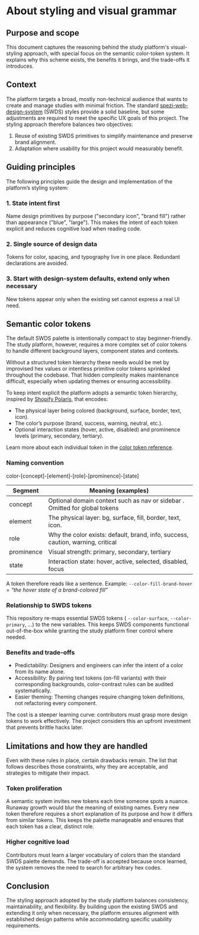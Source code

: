 <!--

This source file is part of the Stanford Biodesign Digital Health Spezi Web Study Platform open-source project

SPDX-FileCopyrightText: 2025 Stanford University and the project authors (see CONTRIBUTORS.md)

SPDX-License-Identifier: MIT

-->

# About styling and visual grammar

## Purpose and scope

This document captures the reasoning behind the study platform's visual-styling approach, with special focus on the semantic color-token system. It explains why this scheme exists, the benefits it brings, and the trade-offs it introduces.

## Context

The platform targets a broad, mostly non-technical audience that wants to create and manage studies with minimal friction. The standard [spezi-web-design-system](https://github.com/StanfordSpezi/spezi-web-design-system) (SWDS) styles provide a solid baseline, but some adjustments are required to meet the specific UX goals of this project. The styling approach therefore balances two objectives:

1. Reuse of existing SWDS primitives to simplify maintenance and preserve brand alignment.
2. Adaptation where usability for this project would measurably benefit.

## Guiding principles

The following principles guide the design and implementation of the platform’s styling system:

### 1. State intent first

Name design primitives by purpose ("secondary icon", "brand fill") rather than appearance ("blue", "large"). This makes the intent of each token explicit and reduces cognitive load when reading code.

### 2. Single source of design data

Tokens for color, spacing, and typography live in one place. Redundant declarations are avoided.

### 3. Start with design-system defaults, extend only when necessary

New tokens appear only when the existing set cannot express a real UI need.

## Semantic color tokens

The default SWDS palette is intentionally compact to stay beginner-friendly. The study platform, however, requires a more complex set of color tokens to handle different background layers, component states and contexts.

Without a structured token hierarchy these needs would be met by improvised hex values or intentless primitive color tokens sprinkled throughout the codebase. That hidden complexity makes maintenance difficult, especially when updating themes or ensuring accessibility.

To keep intent explicit the platform adopts a semantic token hierarchy, inspired by [Shopify Polaris](https://polaris-react.shopify.com/design/colors), that encodes:

- The physical layer being colored (background, surface, border, text, icon).
- The color’s purpose (brand, success, warning, neutral, etc.).
- Optional interaction states (hover, active, disabled) and prominence levels (primary, secondary, tertiary).

Learn more about each individual token in the [color token reference](../reference//color-tokens.md).

### Naming convention

color-[concept]-[element]-[role]-[prominence]-[state]

| Segment    | Meaning (examples)                                                              |
| ---------- | ------------------------------------------------------------------------------- |
| concept    | Optional domain context such as nav or sidebar . Omitted for global tokens      |
| element    | The physical layer: bg, surface, fill, border, text, icon.                      |
| role       | Why the color exists: default, brand, info, success, caution, warning, critical |
| prominence | Visual strength: primary, secondary, tertiary                                   |
| state      | Interaction state: hover, active, selected, disabled, focus                     |

A token therefore reads like a sentence. Example:
`--color-fill-brand-hover` = _“the hover state of a brand-colored fill”_

### Relationship to SWDS tokens

This repository re-maps essential SWDS tokens ( `--color-surface`, `--color-primary`, …) to the new variables. This keeps SWDS components functional out-of-the-box while granting the study platform finer control where needed.

### Benefits and trade-offs

- Predictability: Designers and engineers can infer the intent of a color from its name alone.
- Accessibility: By pairing text tokens (on-fill variants) with their corresponding backgrounds, color-contrast rules can be audited systematically.
- Easier theming: Theming changes require changing token definitions, not refactoring every component.

The cost is a steeper learning curve: contributors must grasp more design tokens to work effectively. The project considers this an upfront investment that prevents brittle hacks later.

## Limitations and how they are handled

Even with these rules in place, certain drawbacks remain. The list that follows describes those constraints, why they are acceptable, and strategies to mitigate their impact.

### Token proliferation

A semantic system invites new tokens each time someone spots a nuance. Runaway growth would blur the meaning of existing names. Every new token therefore requires a short explanation of its purpose and how it differs from similar tokens. This keeps the palette manageable and ensures that each token has a clear, distinct role.

### Higher cognitive load

Contributors must learn a larger vocabulary of colors than the standard SWDS palette demands. The trade-off is accepted because once learned, the system removes the need to search for arbitrary hex codes.

## Conclusion

The styling approach adopted by the study platform balances consistency, maintainability, and flexibility. By building upon the existing SWDS and extending it only when necessary, the platform ensures alignment with established design patterns while accommodating specific usability requirements.
